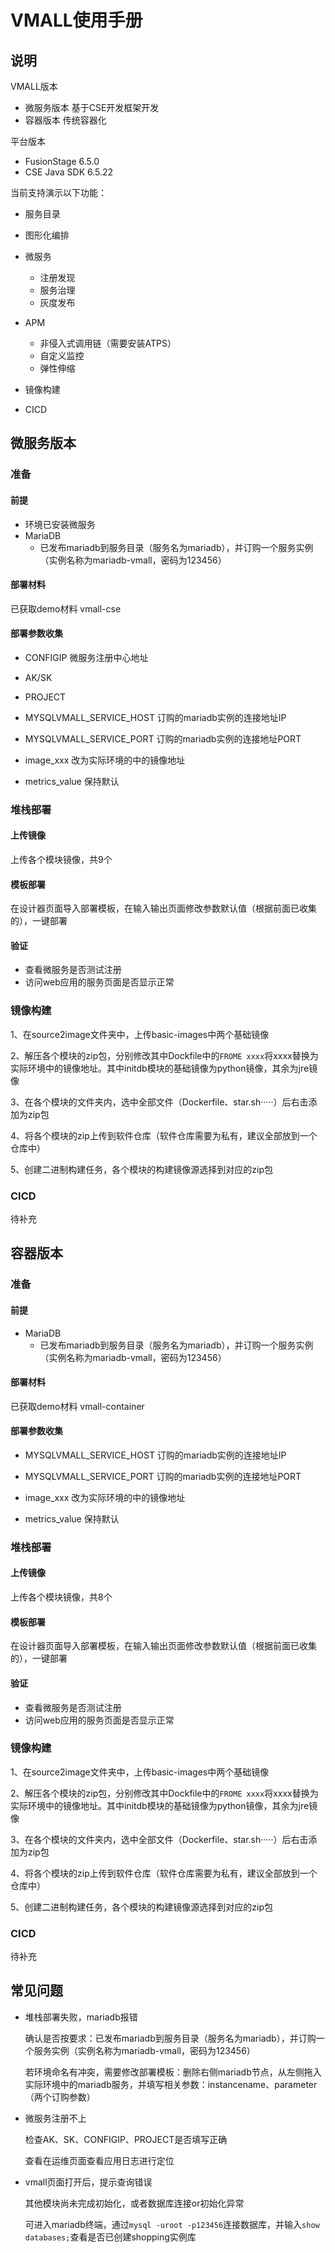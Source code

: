# VMALL使用手册

## 说明

VMALL版本

- 微服务版本	基于CSE开发框架开发
- 容器版本	    传统容器化

平台版本

- FusionStage 6.5.0
- CSE Java SDK 6.5.22

当前支持演示以下功能：

- 服务目录
- 图形化编排
- 微服务
  - 注册发现
  - 服务治理
  - 灰度发布
- APM
  - 非侵入式调用链（需要安装ATPS）
  - 自定义监控
  - 弹性伸缩

- 镜像构建
- CICD

## 微服务版本

### 准备

#### 前提

- 环境已安装微服务
- MariaDB
  - 已发布mariadb到服务目录（服务名为mariadb），并订购一个服务实例（实例名称为mariadb-vmall，密码为123456）

#### 部署材料

已获取demo材料 vmall-cse

#### 部署参数收集

- CONFIGIP  微服务注册中心地址
- AK/SK
- PROJECT
- MYSQLVMALL_SERVICE_HOST  订购的mariadb实例的连接地址IP
- MYSQLVMALL_SERVICE_PORT  订购的mariadb实例的连接地址PORT

- image_xxx  改为实际环境的中的镜像地址

- metrics_value  保持默认

### 堆栈部署

#### 上传镜像

上传各个模块镜像，共9个

#### 模板部署

在设计器页面导入部署模板，在输入输出页面修改参数默认值（根据前面已收集的），一键部署

#### 验证

- 查看微服务是否测试注册
- 访问web应用的服务页面是否显示正常

### 镜像构建

1、在source2image文件夹中，上传basic-images中两个基础镜像

2、解压各个模块的zip包，分别修改其中Dockfile中的``FROME xxxx``将xxxx替换为实际环境中的镜像地址。其中initdb模块的基础镜像为python镜像，其余为jre镜像

3、在各个模块的文件夹内，选中全部文件（Dockerfile、star.sh·····）后右击添加为zip包

4、将各个模块的zip上传到软件仓库（软件仓库需要为私有，建议全部放到一个仓库中）

5、创建二进制构建任务，各个模块的构建镜像源选择到对应的zip包

### CICD

待补充

## 容器版本

### 准备

#### 前提

- MariaDB
  - 已发布mariadb到服务目录（服务名为mariadb），并订购一个服务实例（实例名称为mariadb-vmall，密码为123456）

#### 部署材料

已获取demo材料 vmall-container

#### 部署参数收集

- MYSQLVMALL_SERVICE_HOST  订购的mariadb实例的连接地址IP
- MYSQLVMALL_SERVICE_PORT  订购的mariadb实例的连接地址PORT

- image_xxx  改为实际环境的中的镜像地址

- metrics_value  保持默认

### 堆栈部署

#### 上传镜像

上传各个模块镜像，共8个

#### 模板部署

在设计器页面导入部署模板，在输入输出页面修改参数默认值（根据前面已收集的），一键部署

#### 验证

- 查看微服务是否测试注册
- 访问web应用的服务页面是否显示正常

### 镜像构建

1、在source2image文件夹中，上传basic-images中两个基础镜像

2、解压各个模块的zip包，分别修改其中Dockfile中的``FROME xxxx``将xxxx替换为实际环境中的镜像地址。其中initdb模块的基础镜像为python镜像，其余为jre镜像

3、在各个模块的文件夹内，选中全部文件（Dockerfile、star.sh·····）后右击添加为zip包

4、将各个模块的zip上传到软件仓库（软件仓库需要为私有，建议全部放到一个仓库中）

5、创建二进制构建任务，各个模块的构建镜像源选择到对应的zip包

### CICD

待补充



## 常见问题

- 堆栈部署失败，mariadb报错

  确认是否按要求：已发布mariadb到服务目录（服务名为mariadb），并订购一个服务实例（实例名称为mariadb-vmall，密码为123456）

  若环境命名有冲突，需要修改部署模板：删除右侧mariadb节点，从左侧拖入实际环境中的mariadb服务，并填写相关参数：instancename、parameter（两个订购参数）

- 微服务注册不上

  检查AK、SK、CONFIGIP、PROJECT是否填写正确

  查看在运维页面查看应用日志进行定位

- vmall页面打开后，提示查询错误

  其他模块尚未完成初始化，或者数据库连接or初始化异常

  可进入mariadb终端，通过``mysql -uroot -p123456``连接数据库，并输入``show databases;``查看是否已创建shopping实例库

  